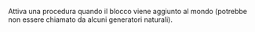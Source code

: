 Attiva una procedura quando il blocco viene aggiunto al mondo (potrebbe non essere chiamato da alcuni generatori naturali).